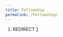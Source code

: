 ```yaml
---
title: Fellowship
permalink: /Fellowship/
---
```


1.  REDIRECT
    [1](http://en.wikipedia.org/wiki/The_Fellowship_of_the_Ring)
